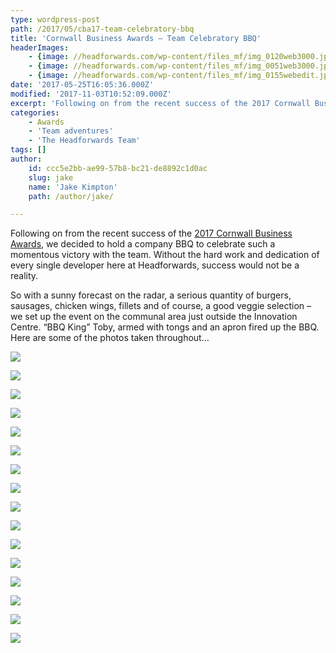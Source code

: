 ```yaml
---
type: wordpress-post
path: /2017/05/cba17-team-celebratory-bbq
title: 'Cornwall Business Awards – Team Celebratory BBQ'
headerImages:
    - {image: //headforwards.com/wp-content/files_mf/img_0120web3000.jpg, text: 'Cornwall Business Awards - Team Celebratory BBQ'}
    - {image: //headforwards.com/wp-content/files_mf/img_0051web3000.jpg, text: 'Cornwall Business Awards - Team Celebratory BBQ'}
    - {image: //headforwards.com/wp-content/files_mf/img_0155webedit.jpg, text: 'Cornwall Business Awards - Team Celebratory BBQ'}
date: '2017-05-25T16:05:36.000Z'
modified: '2017-11-03T10:52:09.000Z'
excerpt: 'Following on from the recent success of the 2017 Cornwall Business Awards, we decided to hold a company BBQ to celebrate such a momentous victory with the team. Without the hard work and dedication of every single developer here at Headforwards, success would not be a reality. So with a sunny forecast on the radar, a serious quantity …'
categories:
    - Awards
    - 'Team adventures'
    - 'The Headforwards Team'
tags: []
author:
    id: ccc5e2bb-ae99-57b8-bc21-de8892c1d0ac
    slug: jake
    name: 'Jake Kimpton'
    path: /author/jake/

---
```

Following on from the recent success of the [2017 Cornwall Business Awards](https://www.headforwards.com/2017/05/triple-win-cornwall-business-awards-2017/), we decided to hold a company BBQ to celebrate such a momentous victory with the team. Without the hard work and dedication of every single developer here at Headforwards, success would not be a reality.

So with a sunny forecast on the radar, a serious quantity of burgers, sausages, chicken wings, fillets and of course, a good veggie selection – we set up the event on the communal area just outside the Innovation Centre. “BBQ King” Toby, armed with tongs and an apron fired up the BBQ. Here are some of the photos taken throughout…

<section class="gallery">

![](//headforwards.com/wp-content/uploads/2017/05/IMG_0058-web-3000.jpg)

![](//headforwards.com/wp-content/uploads/2017/05/IMG_0051-web-3000.jpg)

![](//headforwards.com/wp-content/uploads/2017/05/IMG_0090-web-3000.jpg)

![](//headforwards.com/wp-content/uploads/2017/05/IMG_0084-web-3000.jpg)

![](//headforwards.com/wp-content/uploads/2017/05/IMG_0099-web-3000.jpg)

![](//headforwards.com/wp-content/uploads/2017/05/IMG_0094-web-3000.jpg)

![](//headforwards.com/wp-content/uploads/2017/05/IMG_0104-web-3000.jpg)

![](//headforwards.com/wp-content/uploads/2017/05/IMG_0110-web-3000.jpg)

![](//headforwards.com/wp-content/uploads/2017/05/IMG_0112-web-3000.jpg)

![](//headforwards.com/wp-content/uploads/2017/05/IMG_0120-web-3000-1.jpg)

![](//headforwards.com/wp-content/uploads/2017/05/IMG_0124-web-3000.jpg)

![](//headforwards.com/wp-content/uploads/2017/05/IMG_0129-web-3000.jpg)

![](//headforwards.com/wp-content/uploads/2017/05/IMG_0131-web-3000.jpg)

![](//headforwards.com/wp-content/uploads/2017/05/IMG_0135-web-3000.jpg)

![](//headforwards.com/wp-content/uploads/2017/05/IMG_0155-web-edit.jpg)

![](//headforwards.com/wp-content/uploads/2017/05/IMG_0151-web-edit.jpg)

</section>


